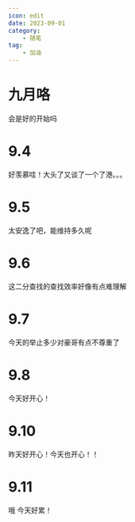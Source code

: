 ```yaml
---
icon: edit
date: 2023-09-01
category:
    - 随笔
tag:
    - 加油
---
```


# 九月咯

会是好的开始吗

# 9.4
好羡慕哇！大头了又谈了一个了港。。。

# 9.5
太安逸了吧，能维持多久呢

# 9.6
这二分查找的查找效率好像有点难理解

# 9.7
今天的举止多少对豪哥有点不尊重了

# 9.8
今天好开心！

# 9.10
昨天好开心！今天也开心！！

# 9.11
哦 今天好累！